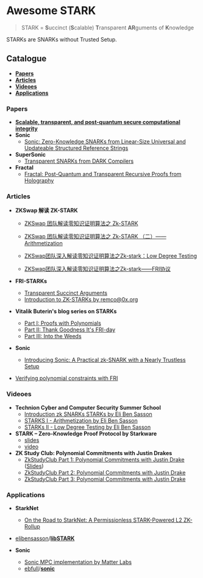 # Awesome STARK

> STARK = **S**uccinct (**S**calable) **T**ransparent **AR**guments of **K**nowledge

STARKs are SNARKs without Trusted Setup.

## Catalogue

- [**Papers**](#Papers)
- [**Articles**](#Articles)
- [**Videoes**](#Videoes)
- [**Applications**](#Applications)

### Papers

- [**Scalable, transparent, and post-quantum secure computational integrity**](https://eprint.iacr.org/2018/046.pdf)
- **Sonic**
  - [Sonic: Zero-Knowledge SNARKs from Linear-Size Universal and Updateable Structured Reference Strings](https://eprint.iacr.org/2019/099.pdf)
- **SuperSonic**
  - [Transparent SNARKs from DARK Compilers](https://eprint.iacr.org/2019/1229.pdf)
- **Fractal**
  - [Fractal: Post-Quantum and Transparent Recursive Proofs from Holography](https://eprint.iacr.org/2019/1076.pdf)

### Articles

- **ZKSwap 解读 ZK-STARK**

  - [ZKSwap 团队解读零知识证明算法之 Zk-STARK](https://www.chainnews.com/articles/621681266821.htm)

  - [ZKSwap 团队解读零知识证明算法之 Zk-STARK （二）——Arithmetization](https://www.chainnews.com/articles/247007102433.htm)

  - [ZKSwap团队深入解读零知识证明算法之Zk-stark：Low Degree Testing](https://learnblockchain.cn/article/2103)

  - [ZKSwap团队深入解读零知识证明算法之Zk-stark——FRI协议](https://learnblockchain.cn/article/2104)
- **FRI-STARKs**
  - [Transparent Succinct Arguments](https://gist.github.com/Haseeb-Qureshi/f552fdbbb649ed4bbfeb681beb4091e1)
  - [Introduction to ZK-STARKs by remco@0x.org](https://hackmd.io/s/rJHYnQ3Z4)
- **Vitalik Buterin's blog series on STARKs**
  - [Part I: Proofs with Polynomials](https://vitalik.ca/general/2017/11/09/starks_part_1.html)
  - [Part II: Thank Goodness It's FRI-day](https://vitalik.ca/general/2017/11/22/starks_part_2.html)
  - [Part III: Into the Weeds](https://vitalik.ca/general/2018/07/21/starks_part_3.html)
- **Sonic**
  - [Introducing Sonic: A Practical zk-SNARK with a Nearly Trustless Setup](https://www.benthamsgaze.org/2019/02/07/introducing-sonic-a-practical-zk-snark-with-a-nearly-trustless-setup/)
- [Verifying polynomial constraints with FRI](https://ethresear.ch/t/verifying-polynomial-constraints-with-fri/8666)

### Videoes

- **Technion Cyber and Computer Security Summer School**
  - [Introduction zk SNARKs STARKs by Eli Ben Sasson](https://www.youtube.com/watch?v=VUN35BC11Qw&ab_channel=Technion)
  - [STARKS I - Arithmetization by Eli Ben Sasson](https://www.youtube.com/watch?v=9VuZvdxFZQo&ab_channel=Technion)
  - [STARKs II - Low Degree Testing by Eli Ben Sasson](https://www.youtube.com/watch?v=L7tZeO8ihcQ&ab_channel=Technion)
- **STARK – Zero-Knowledge Proof Protocol by Starkware**
  - [slides](https://drive.google.com/file/d/1Osa0MXu-04dfwn1YOSgN6CXOgWnsp-Tu/view)
  - [video](https://www.youtube.com/watch?v=1KSwVIZ82hs&ab_channel=Web3Foundation)
- **ZK Study Club: Polynomial Commitments with Justin Drakes**
  - [ZkStudyClub Part 1: Polynomial Commitments with Justin Drake](https://www.youtube.com/watch?v=bz16BURH_u8) ([Slides](https://www.youtube.com/watch?v=bz16BURH_u8&ab_channel=ZeroKnowledge))
  - [ZkStudyClub Part 2: Polynomial Commitments with Justin Drake](https://www.youtube.com/watch?v=BfV7HBHXfC0)
  - [ZkStudyClub Part 3: Polynomial Commitments with Justin Drake](https://www.youtube.com/watch?v=TbNauD5wgXM)

### Applications

- **StarkNet**
  - [On the Road to StarkNet: A Permissionless STARK-Powered L2 ZK-Rollup](https://medium.com/starkware/on-the-road-to-starknet-a-permissionless-stark-powered-l2-zk-rollup-83be53640880)
- [elibensasson](https://github.com/elibensasson)/**[libSTARK](https://github.com/elibensasson/libSTARK)**

- **Sonic**
  - [Sonic MPC implementation by Matter Labs](https://github.com/matter-labs/alpha_line)
  - [ebfull](https://github.com/ebfull)/**[sonic](https://github.com/ebfull/sonic)**

